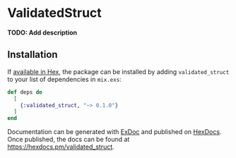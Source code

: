 # ValidatedStruct

**TODO: Add description**

## Installation

If [available in Hex](https://hex.pm/docs/publish), the package can be installed
by adding `validated_struct` to your list of dependencies in `mix.exs`:

```elixir
def deps do
  [
    {:validated_struct, "~> 0.1.0"}
  ]
end
```

Documentation can be generated with [ExDoc](https://github.com/elixir-lang/ex_doc)
and published on [HexDocs](https://hexdocs.pm). Once published, the docs can
be found at <https://hexdocs.pm/validated_struct>.

